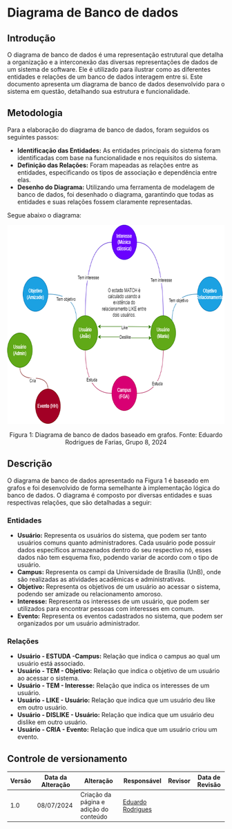 # Diagrama de Banco de dados

## Introdução

O diagrama de banco de dados é uma representação estrutural que detalha a organização e a interconexão das diversas representações de dados de um sistema de software. Ele é utilizado para ilustrar como as diferentes entidades e relações de um banco de dados interagem entre si. Este documento apresenta um diagrama de banco de dados desenvolvido para o sistema em questão, detalhando sua estrutura e funcionalidade.

## Metodologia

Para a elaboração do diagrama de banco de dados, foram seguidos os seguintes passos:

- **Identificação das Entidades:** As entidades principais do sistema foram identificadas com base na funcionalidade e nos requisitos do sistema.
- **Definição das Relações:** Foram mapeadas as relações entre as entidades, especificando os tipos de associação e dependência entre elas.
- **Desenho do Diagrama:** Utilizando uma ferramenta de modelagem de banco de dados, foi desenhado o diagrama, garantindo que todas as entidades e suas relações fossem claramente representadas.

Segue abaixo o diagrama:

<div align = "center"><img src="https://github.com/UnBArqDsw2024-1/2024.1_G8_UnBreja/blob/gh-pages/docs/assets/diagrama_db.png?raw=true" alt="Figura 1: Diagrama de banco de dados." height="461" width="698">
<p>Figura 1: Diagrama de banco de dados baseado em grafos. Fonte: Eduardo Rodrigues de Farias, Grupo 8, 2024</p></div>

## Descrição

O diagrama de banco de dados apresentado na Figura 1 é baseado em grafos e foi desenvolvido de forma semelhante à implementação lógica do banco de dados. O diagrama é composto por diversas entidades e suas respectivas relações, que são detalhadas a seguir:

### Entidades

- **Usuário:** Representa os usuários do sistema, que podem ser tanto usuários comuns quanto administradores. Cada usuário pode possuir dados específicos armazenados dentro do seu respectivo nó, esses dados não tem esquema fixo, podendo variar de acordo com o tipo de usuário.
- **Campus:** Representa os campi da Universidade de Brasília (UnB), onde são realizadas as atividades acadêmicas e administrativas.
- **Objetivo:** Representa os objetivos de um usuário ao acessar o sistema, podendo ser amizade ou relacionamento amoroso.
- **Interesse:** Representa os interesses de um usuário, que podem ser utilizados para encontrar pessoas com interesses em comum.
- **Evento:** Representa os eventos cadastrados no sistema, que podem ser organizados por um usuário administrador.

### Relações

- **Usuário - ESTUDA -Campus:** Relação que indica o campus ao qual um usuário está associado.
- **Usuário - TEM - Objetivo:** Relação que indica o objetivo de um usuário ao acessar o sistema.
- **Usuário - TEM - Interesse:** Relação que indica os interesses de um usuário.
- **Usuário - LIKE - Usuário:** Relação que indica que um usuário deu like em outro usuário.
- **Usuário - DISLIKE - Usuário:** Relação que indica que um usuário deu dislike em outro usuário.
- **Usuário - CRIA - Evento:** Relação que indica que um usuário criou um evento.

## Controle de versionamento

| Versão | Data da Alteração | Alteração                              | Responsável                                             | Revisor | Data de Revisão |
| ------ | ----------------- | -------------------------------------- | ------------------------------------------------------- | ------- | --------------- |
| 1.0    | 08/07/2024        | Criação da página e adição do conteúdo | [Eduardo Rodrigues](https://github.com/Eduardo-RFarias) |         |                 |
